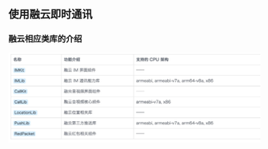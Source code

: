 ## 使用融云即时通讯

### 融云相应类库的介绍

![image](https://github.com/Dreamer206602/WeChatRongCloud/blob/master/image/rongyun.jpg)
